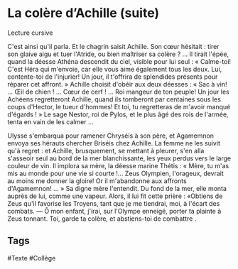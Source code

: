 # La colère d’Achille (suite)
Lecture cursive
 
C'est ainsi qu'il parla. Et le chagrin saisit Achille. Son cœur hésitait : tirer son glaive aigu et tuer l'Atride, ou bien maîtriser sa colère ? ... Il tirait l'épée, quand la déesse Athéna descendit du ciel, visible pour lui seul :
« Calme-toi! C'est Héra qui m'envoie, car elle vous aime également tous les deux. Lui, contente-toi de l'injurier! Un jour, il t'offrira de splendides présents pour réparer cet affront. »
Achille choisit d'obéir aux deux déesses : « Sac à vin! ... Œil de chien ! ... Cœur de cerf ! ... Roi mangeur de ton peuple! Un jour les Achéens regretteront Achille, quand ils tomberont par centaines sous les coups d'Hector, le tueur d'hommes! Et toi, tu regretteras de m'avoir manqué d'égards ! »
Le sage Nestor, roi de Pylos, et le plus âgé des rois de l'armée, tenta en vain de les calmer ...
 
Ulysse s'embarqua pour ramener Chryséis à son père, et Agamemnon envoya ses hérauts chercher Briséis chez Achille. La femme ne les suivit qu'à regret : et Achille, brusquement, se mettant à pleurer, s'en alla s'asseoir seul au bord de la mer blanchissante, les yeux perdus vers le large couleur de vin. Il implora sa mère, la déesse marine Thétis :
« Mère, tu m'as mis au monde pour une vie si courte !... Zeus Olympien, l'orageux, devrait au moins me donner la gloire! Or il m'abandonne aux affronts d'Agamemnon! ... »
Sa digne mère l'entendit. Du fond de la mer, elle monta auprès de lui, comme une vapeur. Alors, il lui fit cette prière : «Obtiens de Zeus qu'il favorise les Troyens, tant que je me tiendrai, moi, à l'écart des combats.
— Ô mon enfant, j'irai, sur l'Olympe enneigé, porter ta plainte à Zeus tonnant. Toi, garde ta colère, et abstiens-toi de combattre .
 
 ## Tags

#Texte #Collège 